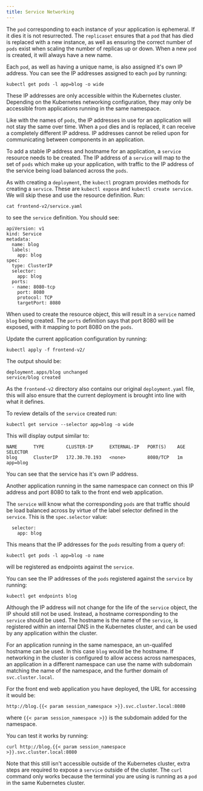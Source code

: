```yaml
---
title: Service Networking
---
```


The `pod` corresponding to each instance of your application is ephemeral. If it dies it is not resurrected. The `replicaset` ensures that a `pod` that has died is replaced with a new instance, as well as ensuring the correct number of `pods` exist when scaling the number of replicas up or down. When a new `pod` is created, it will always have a new name.

Each `pod`, as well as having a unique name, is also assigned it's own IP address. You can see the IP addresses assigned to each `pod` by running:

```execute
kubectl get pods -l app=blog -o wide
```

These IP addresses are only accessible within the Kubernetes cluster. Depending on the Kubernetes networking configuration, they may only be accessible from applications running in the same namespace.

Like with the names of `pods`, the IP addresses in use for an application will not stay the same over time. When a `pod` dies and is replaced, it can receive a completely different IP address. IP addresses cannot be relied upon for communicating between components in an application.

To add a stable IP address and hostname for an application, a `service` resource needs to be created. The IP address of a `service` will map to the set of `pods` which make up your application, with traffic to the IP address of the service being load balanced across the `pods`.

As with creating a `deployment`, the `kubectl` program provides methods for creating a `service`. These are `kubectl expose` and `kubectl create service`. We will skip these and use the resource definition. Run:

```execute
cat frontend-v2/service.yaml
```

to see the `service` definition. You should see:

```
apiVersion: v1
kind: Service
metadata:
  name: blog
  labels:
    app: blog
spec:
  type: ClusterIP
  selector:
    app: blog
  ports:
  - name: 8080-tcp
    port: 8080
    protocol: TCP
    targetPort: 8080
```

When used to create the resource object, this will result in a `service` named `blog` being created. The `ports` definition says that port 8080 will be exposed, with it mapping to port 8080 on the `pods`.

Update the current application configuration by running:

```execute
kubectl apply -f frontend-v2/
```

The output should be:

```
deployment.apps/blog unchanged
service/blog created
```

As the `frontend-v2` directory also contains our original `deployment.yaml` file, this will also ensure that the current deployment is brought into line with what it defines.

To review details of the `service` created run:

```execute
kubectl get service --selector app=blog -o wide
```

This will display output similar to:

```
NAME      TYPE        CLUSTER-IP      EXTERNAL-IP   PORT(S)    AGE       SELECTOR
blog      ClusterIP   172.30.70.193   <none>        8080/TCP   1m        app=blog
```

You can see that the service has it's own IP address.

Another application running in the same namespace can connect on this IP address and port 8080 to talk to the front end web application.

The `service` will know what the corresponding `pods` are that traffic should be load balanced across by virtue of the label selector defined in the `service`. This is the `spec.selector` value:

```
  selector:
    app: blog
```

This means that the IP addresses for the `pods` resulting from a query of:

```execute
kubectl get pods -l app=blog -o name
```

will be registered as endpoints against the `service`.

You can see the IP addresses of the `pods` registered against the `service` by running:

```execute
kubectl get endpoints blog
```

Although the IP address will not change for the life of the `service` object, the IP should still not be used. Instead, a hostname corresponding to the `service` should be used. The hostname is the name of the `service`, is registered within an internal DNS in the Kubernetes cluster, and can be used by any application within the cluster.

For an application running in the same namespace, an un-qualifed hostname can be used. In this case `blog` would be the hostname. If networking in the cluster is configured to allow access across namespaces, an application in a different namespace can use the name with subdomain matching the name of the namespace, and the further domain of `svc.cluster.local`.

For the front end web application you have deployed, the URL for accessing it would be:

```
http://blog.{{< param session_namespace >}}.svc.cluster.local:8080
```

where `{{< param session_namespace >}}` is the subdomain added for the namespace.

You can test it works by running:

```execute
curl http://blog.{{< param session_namespace >}}.svc.cluster.local:8080
```

Note that this still isn't accessible outside of the Kubernetes cluster, extra steps are required to expose a `service` outside of the cluster. The `curl` command only works because the terminal you are using is running as a `pod` in the same Kubernetes cluster.
